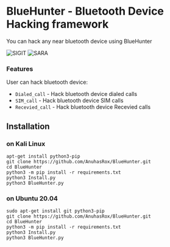 # BlueHunter - Bluetooth Device Hacking framework

You can hack any near bluetooth device using BlueHunter

<img title="SIGIT" src="https://img.shields.io/badge/CODENAME%20-BlueHunter-SCRIPT?colorA=grey&colorB=green&style=for-the-badge"> <img title="SARA" src="https://img.shields.io/badge/VERSION%20-1.0-SCRIPT?colorA=grey&colorB=green&style=for-the-badge"> 

### Features
User can hack bluetooth device:
- ```Dialed_call``` - Hack bluetooth device dialed calls
- ```SIM_call``` - Hack bluetooth device SIM calls
- ```Recevied_call``` - Hack bluetooth device Recevied calls

## Installation 
### on Kali Linux

```
apt-get install python3-pip
git clone https://github.com/AnuhasRox/BlueHunter.git
cd BlueHunter
python3 -m pip install -r requirements.txt
python3 Install.py
python3 BlueHunter.py
```
### on Ubuntu 20.04

```
sudo apt-get install git python3-pip
git clone https://github.com/AnuhasRox/BlueHunter.git
cd BlueHunter
python3 -m pip install -r requirements.txt
python3 Install.py
python3 BlueHunter.py

```
